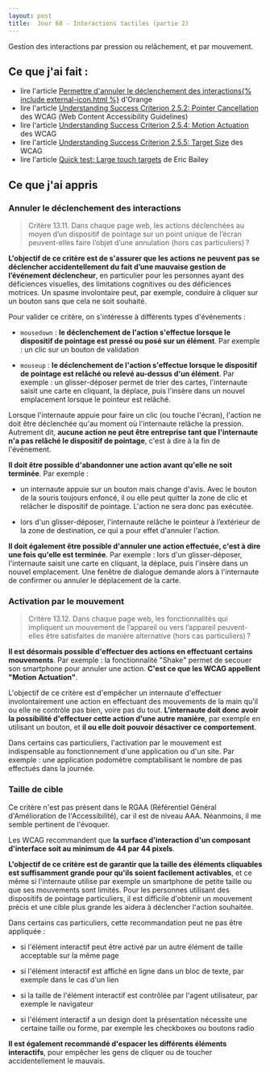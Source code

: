 ```yaml
---
layout: post
title:  Jour 60 - Interactions tactiles (partie 2)
---
```


Gestion des interactions par pression ou relâchement, et par mouvement.

## Ce que j'ai fait :
- lire l'article <a href="https://a11y-guidelines.orange.com/web/inc-dev-annuler-gestuelle.html">Permettre d'annuler le déclenchement des interactions{% include external-icon.html %}</a> d'Orange
- lire l'article <a href="https://www.w3.org/WAI/WCAG21/Understanding/pointer-cancellation.html" lang="en" hreflang="en">Understanding Success Criterion 2.5.2: Pointer Cancellation</a> des WCAG (<span lang="en">Web Content Accessibility Guidelines</span>)
- lire l'article <a href="https://www.w3.org/WAI/WCAG21/Understanding/motion-actuation.html" lang="en" hreflang="en">Understanding Success Criterion 2.5.4: Motion Actuation</a> des WCAG
- lire l'article <a href="https://www.w3.org/WAI/WCAG21/Understanding/target-size.html" lang="en" hreflang="en">Understanding Success Criterion 2.5.5: Target Size</a> des WCAG
- lire l'article <a href="https://a11yproject.com/posts/large-touch-targets/" lang="en" hreflang="en">Quick test: Large touch targets</a> de Eric Bailey

## Ce que j'ai appris
### Annuler le déclenchement des interactions
> Critère 13.11. Dans chaque page web, les actions déclenchées au moyen d’un dispositif de pointage sur un point unique de l’écran peuvent-elles faire l’objet d’une annulation (hors cas particuliers) ?

**L'objectif de ce critère est de s'assurer que les actions ne peuvent pas se déclencher accidentellement du fait d’une mauvaise gestion de l’événement déclencheur**, en particulier pour les personnes ayant des déficiences visuelles, des limitations cognitives ou des déficiences motrices. Un spasme involontaire peut, par exemple, conduire à cliquer sur un bouton sans que cela ne soit souhaité.

Pour valider ce critère, on s'intéresse à différents types d'événements :
- `mousedown` : **le déclenchement de l'action s'effectue lorsque le dispositif de pointage est pressé ou posé sur un élément**. Par exemple : un clic sur un bouton de validation

- `mouseup` : **le déclenchement de l'action s'effectue lorsque le dispositif de pointage est relâché ou relevé au-dessus d'un élément**. Par exemple : un glisser-déposer permet de trier des cartes, l'internaute saisit une carte en cliquant, la déplace, puis l'insère dans un nouvel emplacement lorsque le pointeur est relâché.

Lorsque l'internaute appuie pour faire un clic (ou touche l'écran), l'action ne doit être déclenchée qu'au moment où l'internaute relâche la pression. Autrement dit, **aucune action ne peut être entreprise tant que l'internaute n'a pas relâché le dispositif de pointage**, c'est à dire à la fin de l'événement.

**Il doit être possible d'abandonner une action avant qu'elle ne soit terminée**. Par exemple :
- un internaute appuie sur un bouton mais change d'avis. Avec le bouton de la souris toujours enfoncé, il ou elle peut quitter la zone de clic et relâcher le dispositif de pointage. L'action ne sera donc pas exécutée.  

- lors d'un glisser-déposer, l'internaute relâche le pointeur à l’extérieur de la zone de destination, ce qui a pour effet d'annuler l'action.

**Il doit également être possible d'annuler une action effectuée, c'est à dire une fois qu'elle est terminée**. Par exemple : lors d'un glisser-déposer, l'internaute saisit une carte en cliquant, la déplace, puis l'insère dans un nouvel emplacement. Une fenêtre de dialogue demande alors à l'internaute de confirmer ou annuler le déplacement de la carte.

### Activation par le mouvement
> Critère 13.12. Dans chaque page web, les fonctionnalités qui impliquent un mouvement de l’appareil ou vers l’appareil peuvent-elles être satisfaites de manière alternative (hors cas particuliers) ?

**Il est désormais possible d'effectuer des actions en effectuant certains mouvements**. Par exemple : la fonctionnalité "<span lang="en">Shake</span>" permet de secouer son smartphone pour annuler une action. **C'est ce que les WCAG appellent "<span lang="en">Motion Actuation</span>"**.

L'objectif de ce critère est d'empêcher un internaute d'effectuer involontairement une action en effectuant des mouvements de la main qu'il ou elle ne contrôle pas bien, voire pas du tout. **L'internaute doit donc avoir la possibilité d'effectuer cette action d'une autre manière**, par exemple en utilisant un bouton, et **il ou elle doit pouvoir désactiver ce comportement**.

Dans certains cas particuliers, l'activation par le mouvement est indispensable au fonctionnement d'une application ou d'un site. Par exemple : une application podomètre comptabilisant le nombre de pas effectués dans la journée.

### Taille de cible
Ce critère n'est pas présent dans le RGAA (Référentiel Général d'Amélioration de l'Accessibilité), car il est de niveau AAA. Néanmoins, il me semble pertinent de l'évoquer.

Les WCAG recommandent que **la surface d'interaction d'un composant d'interface soit au minimum de 44 par 44 pixels**.

**L'objectif de ce critère est de garantir que la taille des éléments cliquables est suffisamment grande pour qu'ils soient facilement activables**, et ce même si l'internaute utilise par exemple un smartphone de petite taille ou que ses mouvements sont limités. Pour les personnes utilisant des dispositifs de pointage particuliers, il est difficile d'obtenir un mouvement précis et une cible plus grande les aidera à déclencher l'action souhaitée.

Dans certains cas particuliers, cette recommandation peut ne pas être appliquée :
- si l'élément interactif peut être activé par un autre élément de taille acceptable sur la même page

- si l'élément interactif est affiché en ligne dans un bloc de texte, par exemple dans le cas d'un lien

- si la taille de l'élément interactif est contrôlée par l'agent utilisateur, par exemple le navigateur

- si l'élément interactif a un design dont la présentation nécessite une certaine taille ou forme, par exemple les checkboxes ou boutons radio

**Il est également recommandé d'espacer les différents éléments interactifs**, pour empêcher les gens de cliquer ou de toucher accidentellement le mauvais.